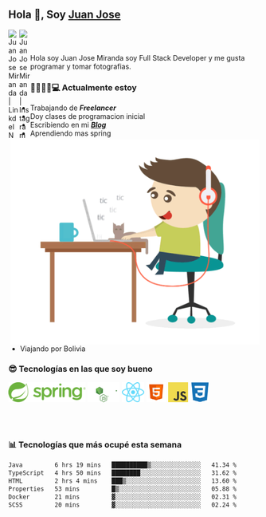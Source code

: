 ## Hola 👋, Soy [Juan Jose](http://juanjoses.me)

<a href="https://www.linkedin.com/in/juanjosemirandam/">
  <img align="left" alt="Juan Jose Miranda | LinkdeIN" width="22px" src="https://cdn.jsdelivr.net/npm/simple-icons@v3/icons/linkedin.svg" />
</a>

<a href="https://www.instagram.com/juan.jose.miranda/">
  <img align="left" alt="Juan Jose Miranda | Instagram" width="22px" src="https://cdn.jsdelivr.net/npm/simple-icons@v3/icons/instagram.svg" />
</a>

<br /> <br />

Hola soy Juan Jose Miranda soy Full Stack Developer y me gusta programar y tomar fotografias.

<img align="right" alt="GIF" src="./images/gif-juanjose.gif" width="500" max-height="320" />

### 👨‍💻🕵‍♀💻 Actualmente estoy

- Trabajando de ***Freelancer***
- Doy clases de programacion inicial
- Escribiendo en mi ***[Blog](http://juanjoses.me)***
- Aprendiendo mas spring
- Viajando por Bolivia 

### 😎 Tecnologías en las que soy bueno

<code><img alt="Spring" height="40px" src="./images/spring-icon.svg"/></code>
<code><img alt="NodeJS" height="40px" src="./images/nodejs-icon.svg" /></code>
<code><img alt="ReactJS" height="40px" src="./images/react-icon.svg" /></code>
<code><img alt="HTML5" height="40px" src="./images/html-icon.png" /></code>
<code><img alt="JavaScript" height="40px" src="./images/js-icon.png"  /></code>
<code><img alt="CSS3" height="40px" src="./images/css-icon.png" /></code>

<br/><br/>

### 📊 Tecnologías que más ocupé esta semana

<!--START_SECTION:waka-->

```text
Java         6 hrs 19 mins   ██████████▒░░░░░░░░░░░░░░   41.34 %
TypeScript   4 hrs 50 mins   ████████░░░░░░░░░░░░░░░░░   31.62 %
HTML         2 hrs 4 mins    ███▒░░░░░░░░░░░░░░░░░░░░░   13.60 %
Properties   53 mins         █▒░░░░░░░░░░░░░░░░░░░░░░░   05.88 %
Docker       21 mins         ▓░░░░░░░░░░░░░░░░░░░░░░░░   02.31 %
SCSS         20 mins         ▓░░░░░░░░░░░░░░░░░░░░░░░░   02.24 %
```

<!--END_SECTION:waka-->

<!-- ### 📌🤓 Últimos artículos en mi blog -->